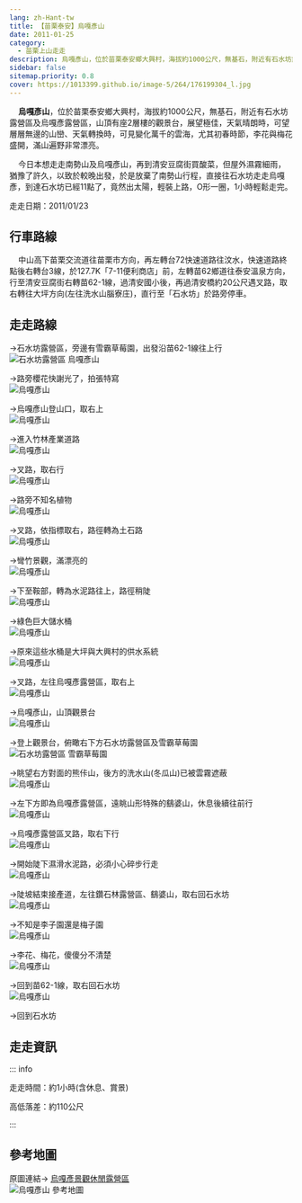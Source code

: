 ```yaml
---
lang: zh-Hant-tw
title: 【苗栗泰安】烏嘎彥山
date: 2011-01-25
category: 
  - 苗栗上山走走
description: 烏嘎彥山，位於苗栗泰安鄉大興村，海拔約1000公尺，無基石，附近有石水坊露營區及烏嘎彥露營區，山頂有座2層樓的觀景台，展望極佳，天氣晴朗時，可望層層無邊的山巒、天氣轉換時，可見變化萬千的雲海，尤其初春時節，李花與梅花盛開，滿山遍野非常漂亮。
sidebar: false
sitemap.priority: 0.8
cover: https://1013399.github.io/image-5/264/176199304_l.jpg
---
```


    **烏嘎彥山**，位於苗栗泰安鄉大興村，海拔約1000公尺，無基石，附近有石水坊露營區及烏嘎彥露營區，山頂有座2層樓的觀景台，展望極佳，天氣晴朗時，可望層層無邊的山巒、天氣轉換時，可見變化萬千的雲海，尤其初春時節，李花與梅花盛開，滿山遍野非常漂亮。  

<!-- more -->

    今日本想走走南勢山及烏嘎彥山，再到清安豆腐街買酸菜，但屋外濕霧細雨，猶豫了許久，以致於較晚出發，於是放棄了南勢山行程，直接往石水坊走走烏嘎彥，到達石水坊已經11點了，竟然出太陽，輕裝上路，O形一圈，1小時輕鬆走完。

走走日期：2011/01/23

## 行車路線
    中山高下苗栗交流道往苗栗市方向，再左轉台72快速道路往汶水，快速道路終點後右轉台3線，於127.7K「7-11便利商店」前，左轉苗62鄉道往泰安溫泉方向，行至清安豆腐街右轉苗62-1線，過清安國小後，再過清安橋約20公尺遇叉路，取右轉往大坪方向(左往洗水山腦寮庄)，直行至「石水坊」於路旁停車。

## 走走路線
→石水坊露營區，旁邊有雪霸草莓園，出發沿苗62-1線往上行  
![石水坊露營區 烏嘎彥山](https://1013399.github.io/image-5/264/176199270_l.jpg)

→路旁櫻花快謝光了，拍張特寫  
![烏嘎彥山](https://1013399.github.io/image-5/264/176199273_l.jpg)

→烏嘎彥山登山口，取右上  
![烏嘎彥山](https://1013399.github.io/image-5/264/176199276_l.jpg)

→進入竹林產業道路  
![烏嘎彥山](https://1013399.github.io/image-5/264/176199279_l.jpg)

→叉路，取右行  
![烏嘎彥山](https://1013399.github.io/image-5/264/176199284_l.jpg)

→路旁不知名植物  
![烏嘎彥山](https://1013399.github.io/image-5/264/176199286_l.jpg)

→叉路，依指標取右，路徑轉為土石路  
![烏嘎彥山](https://1013399.github.io/image-5/264/176199288_l.jpg)

→彎竹景觀，滿漂亮的  
![烏嘎彥山](https://1013399.github.io/image-5/264/176199292_l.jpg)

→下至鞍部，轉為水泥路往上，路徑稍陡  
![烏嘎彥山](https://1013399.github.io/image-5/264/176199295_l.jpg)

→綠色巨大儲水桶  
![烏嘎彥山](https://1013399.github.io/image-5/264/176199296_l.jpg)

→原來這些水桶是大坪與大興村的供水系統  
![烏嘎彥山](https://1013399.github.io/image-5/264/176199298_l.jpg)

→叉路，左往烏嘎彥露營區，取右上  
![烏嘎彥山](https://1013399.github.io/image-5/264/176199301_l.jpg)

→烏嘎彥山，山頂觀景台  
![烏嘎彥山](https://1013399.github.io/image-5/264/176199302_l.jpg)

→登上觀景台，俯瞰右下方石水坊露營區及雪霸草莓園  
![石水坊露營區 雪霸草莓園](https://1013399.github.io/image-5/264/176199304_l.jpg)

→眺望右方對面的熊佧山，後方的洗水山(冬瓜山)已被雲霧遮蔽  
![烏嘎彥山](https://1013399.github.io/image-5/264/176199307_l.jpg)

→左下方即為烏嘎彥露營區，遠眺山形特殊的鷂婆山，休息後續往前行  
![烏嘎彥山](https://1013399.github.io/image-5/264/176199308_l.jpg)

→烏嘎彥露營區叉路，取右下行  
![烏嘎彥山](https://1013399.github.io/image-5/264/176199310_l.jpg)

→開始陡下濕滑水泥路，必須小心碎步行走  
![烏嘎彥山](https://1013399.github.io/image-5/264/176199312_l.jpg)

→陡坡結束接產道，左往鑽石林露營區、鷂婆山，取右回石水坊  
![烏嘎彥山](https://1013399.github.io/image-5/264/176199315_l.jpg)

→不知是李子園還是梅子園  
![烏嘎彥山](https://1013399.github.io/image-5/264/176199316_l.jpg)

→李花、梅花，傻傻分不清楚  
![烏嘎彥山](https://1013399.github.io/image-5/264/176199318_l.jpg)

→回到苗62-1線，取右回石水坊  
![烏嘎彥山](https://1013399.github.io/image-5/264/176199263_l.jpg)

→回到石水坊


## 走走資訊

::: info

走走時間：約1小時(含休息、賞景)

高低落差：約110公尺

:::

## 參考地圖
原圖連結→ [烏嘎彥景觀休閒露營區](http://tw.myblog.yahoo.com/chien12.tw/archive?l=f&id=22)  
![烏嘎彥山 參考地圖](https://1013399.github.io/image-5/264/176199340_l.jpg)